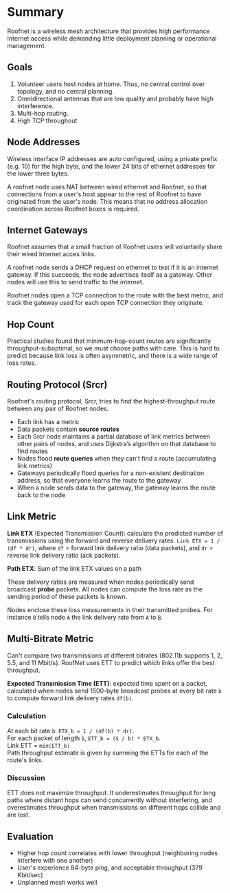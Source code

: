 # Summary
Roofnet is a wireless mesh architecture that provides high performance Internet access while demanding little deployment planning or operational management.

## Goals
1. Volunteer users host nodes at home. Thus, no central control over topology, and no central planning.
2. Omnidirectional antennas that are low quality and probably have high interference.
3. Multi-hop routing.
4. High TCP throughout 

## Node Addresses
Wireless interface IP addresses are auto configured, using a private prefix (e.g. 10) for the high byte, and the lower 24 bits of ethernet addresses for the lower three bytes.

A roofnet node uses NAT between wired ethernet and Roofnet, so that connections from a user's host appear to the rest of Roofnet to have originated from the user's node. This means that no address allocation coordination across Roofnet boxes is required.

## Internet Gateways
Roofnet assumes that a small fraction of Roofnet users will voluntarily share their wired Internet acces links.

A roofnet node sends a DHCP request on ethernet to test if it is an internet gateway. If this succeeds, the node advertises itself as a gateway. Other nodes will use this to send traffic to the internet.

Roofnet nodes open a TCP connection to the route with the best metric, and track the gateway used for each open TCP connection they originate.

## Hop Count
Practical studies found that minimum-hop-count routes are significantly throughput-suboptimal, so we must choose paths with care. This is hard to predict because link loss is often asymmetric, and there is a wide range of loss rates.


## Routing Protocol (Srcr)
Roofnet's routing protocol, Srcr, tries to find the highest-throughput route between any pair of Roofnet nodes.

* Each link has a metric
* Data packets contain **source routes**
* Each Srcr node maintains a partial database of link metrics between other pairs of nodes, and uses Dijkstra’s algorithm on that database to find routes
* Nodes flood **route queries** when they can't find a route (accumulating link metrics)
* Gateways periodically flood queries for a non-existent destination address, so that everyone learns the route to the gateway
* When a node sends data to the gateway, the gateway learns the route back to the node

## Link Metric
**Link ETX** (Expected Transmission Count): calculate the predicted number of transmissions using the forward and reverse delivery rates. `Link ETX = 1 / (df * dr)`, where `df` = forward link delivery ratio (data packets), and `dr` = reverse link delivery ratio (ack packets).

**Path ETX**: Sum of the link ETX values on a path

These delivery ratios are measured when nodes periodically send broadcast **probe** packets. All nodes can compute the loss rate as the sending period of these packets is known.

Nodes enclose these loss measurements in their transmitted probes. For instance `B` tells node `A` the link delivery rate from `A` to `B`.

## Multi-Bitrate Metric
Can't compare two transmissions at different bitrates (802.11b supports 1, 2, 5.5, and 11 Mbit/s). RoofNet uses ETT to predict which links offer the best throughput.

**Expected Transmission Time (ETT)**: expected time spent on a packet, calculated when nodes send 1500-byte broadcast probes at every bit rate `b` to compute forward link delivery rates `df(b)`. 

### Calculation
At each bit rate `b`: `ETX_b = 1 / (df(b) * dr)`.   
For each packet of length `S`, `ETT_b = (S / b) * ETX_b`.  
Link ETT = `min(ETT_b)`  
Path throughput estimate is given by summing the ETTs for each of the route's links.

### Discussion
ETT does not maximize throughput. It underestimates throughput for long paths where distant hops can send concurrently without interfering, and overestimates throughput when transmissions on different hops collide and are lost.

## Evaluation

* Higher hop count correlates with lower throughput (neighboring nodes interfere with one another)
* User's experience 84-byte ping, and acceptable throughput (379 Kbit/sec)
* Unplanned mesh works well